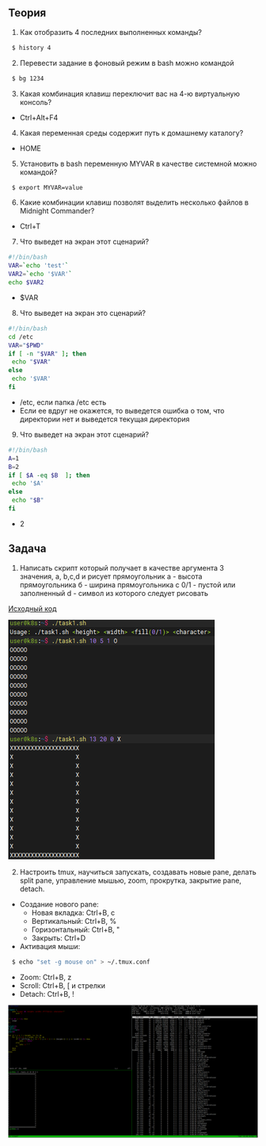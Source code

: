 ## Теория

1. Как отобразить 4 последних выполненных команды?
```bash
 $ history 4
```
2. Перевести задание в фоновый режим в bash можно командой
```bash
 $ bg 1234
```
3. Какая комбинация клавиш переключит вас на 4-ю виртуальную консоль?
 - Ctrl+Alt+F4
4. Какая переменная среды содержит путь к домашнему каталогу?
 - HOME
5. Установить в bash переменную MYVAR в качестве системной можно командой?
```bash
 $ export MYVAR=value
```
6. Какие комбинации клавиш позволят выделить несколько файлов в Midnight Commander?
 - Ctrl+T

7. Что выведет на экран этот сценарий?
```bash
#!/bin/bash
VAR=`echo 'test'`
VAR2=`echo '$VAR'`
echo $VAR2
```
 - $VAR

8. Что выведет на экран это сценарий?
```bash
#!/bin/bash
cd /etc
VAR="$PWD"
if [ -n "$VAR" ]; then
 echo "$VAR"
else
 echo '$VAR'
fi 
```
 - /etc, если папка /etc есть
 - Если ее вдруг не окажется, то выведется ошибка о том, что директории нет и выведется текущая директория
 

9. Что выведет на экран этот сценарий?
```bash
#!/bin/bash
A=1
B=2
if [ $A -eq $B  ]; then
 echo '$A'
else
 echo "$B"
fi 
```
 - 2

## Задача
1. Написать скрипт который получает в качестве аргумента 3 значения, a, b,c,d  и рисует прямоугольник
a - высота прямоугольника
б - ширина прямоугольника
с 0/1 - пустой или заполненный
d - символ из которого следует рисовать

[Исходный код](task1.sh "tash1.sh")

![linux console](task1.png "Console")


2. Настроить tmux, научиться запускать, создавать новые pane, делать split pane,  управление мышью, zoom, прокрутка, закрытие pane, detach.
 - Создание нового pane: 
   - Новая вкладка: Ctrl+B, c
   - Вертикальный: Ctrl+B, %
   - Горизонтальный: Ctrl+B, "
   - Закрыть: Ctrl+D
 - Активация мыши:
```bash
 $ echo "set -g mouse on" > ~/.tmux.conf
```
 - Zoom: Ctrl+B, z
 - Scroll: Ctrl+B, [ и стрелки
 - Detach: Ctrl+B, !

 ![linux console](task2.png "Console")
